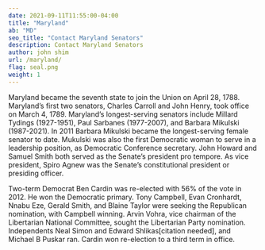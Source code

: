```yaml
---
date: 2021-09-11T11:55:00-04:00
title: "Maryland"
ab: "MD"
seo_title: "Contact Maryland Senators"
description: Contact Maryland Senators
author: john shim
url: /maryland/
flag: seal.png
weight: 1
---
```


Maryland became the seventh state to join the Union on April 28, 1788. Maryland’s first two senators, Charles Carroll and John Henry, took office on March 4, 1789. Maryland’s longest-serving senators include Millard Tydings (1927-1951), Paul Sarbanes (1977-2007), and Barbara Mikulski (1987-2021). In 2011 Barbara Mikulski became the longest-serving female senator to date. Mukulski was also the first Democratic woman to serve in a leadership position, as Democratic Conference secretary. John Howard and Samuel Smith both served as the Senate’s president pro tempore. As vice president, Spiro Agnew was the Senate’s constitutional president or presiding officer.

Two-term Democrat Ben Cardin was re-elected with 56% of the vote in 2012. He won the Democratic primary.
Tony Campbell, Evan Cronhardt, Nnabu Eze, Gerald Smith, and Blaine Taylor were seeking the Republican nomination, with Campbell winning.
Arvin Vohra, vice chairman of the Libertarian National Committee, sought the Libertarian Party nomination.
Independents Neal Simon and Edward Shlikas[citation needed], and Michael B Puskar ran.
Cardin won re-election to a third term in office.